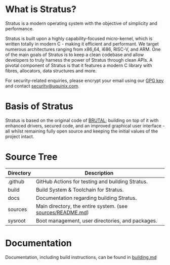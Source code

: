 What is Stratus?
================

Stratus is a modern operating system with the objective of simplicity and performance.

Stratus is built upon a highly capability-focused micro-kernel, which is written totally in modern C - making it efficient and performant. We target numerous architectures ranging from x86_64, i686, RISC-V, and ARM. One of the main goals of Stratus is to keep a clean codebase and allow developers to truly harness the power of Stratus through clean APIs. A pivotal component of Stratus is that it features a modern C library with fibres, allocators, data structures and more.  

For security-related enquiries, please encrypt your email using our [GPG key](https://developer.uquinix.com/keys/signing-key.asc) and contact security@uquinix.com.

Basis of Stratus
================
Stratus is based on the original code of [BRUTAL](https://github.com/stratus-org/stratus); building on top of it with enhanced drivers, secured code, and an improved graphical user interface - all whilst remaining fully open source and keeping the initial values of the project intact.

Source Tree
===========
| Directory | Description |
| --------- | ----------- |
| .github | GitHub Actions for testing and building Stratus. |
| build | Build System & Toolchain for Stratus. |
| docs | Documentation regarding building Stratus. |
| sources | Main directory, the entire system. (see [sources/README.md](sources/README.md)) |
| sysroot | Boot management, user directories, and packages. |

Documentation
=============

Documentation, including build instructions, can be found in [building.md](docs/building.md)
